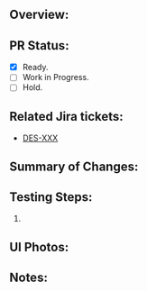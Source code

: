 ## Overview: ##

## PR Status: ##

* [X] Ready.
* [ ] Work in Progress.
* [ ] Hold.

## Related Jira tickets: ##

* [DES-XXX](https://jira.tacc.utexas.edu/browse/DES-XXX)

## Summary of Changes: ##

## Testing Steps: ##
1. 

## UI Photos:

## Notes: ##
